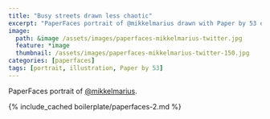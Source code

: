 ```yaml
---
title: "Busy streets drawn less chaotic"
excerpt: "PaperFaces portrait of @mikkelmarius drawn with Paper by 53 on an iPad."
image: 
  path: &image /assets/images/paperfaces-mikkelmarius-twitter.jpg 
  feature: *image
  thumbnail: /assets/images/paperfaces-mikkelmarius-twitter-150.jpg
categories: [paperfaces]
tags: [portrait, illustration, Paper by 53]
---
```


PaperFaces portrait of [@mikkelmarius](https://twitter.com/mikkelmarius).

{% include_cached boilerplate/paperfaces-2.md %}
